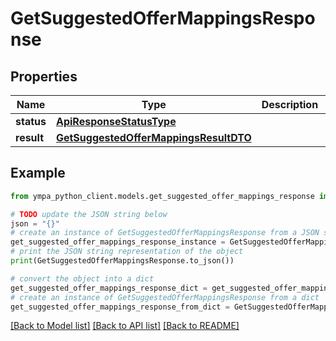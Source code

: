 # GetSuggestedOfferMappingsResponse


## Properties

Name | Type | Description | Notes
------------ | ------------- | ------------- | -------------
**status** | [**ApiResponseStatusType**](ApiResponseStatusType.md) |  | [optional] 
**result** | [**GetSuggestedOfferMappingsResultDTO**](GetSuggestedOfferMappingsResultDTO.md) |  | [optional] 

## Example

```python
from ympa_python_client.models.get_suggested_offer_mappings_response import GetSuggestedOfferMappingsResponse

# TODO update the JSON string below
json = "{}"
# create an instance of GetSuggestedOfferMappingsResponse from a JSON string
get_suggested_offer_mappings_response_instance = GetSuggestedOfferMappingsResponse.from_json(json)
# print the JSON string representation of the object
print(GetSuggestedOfferMappingsResponse.to_json())

# convert the object into a dict
get_suggested_offer_mappings_response_dict = get_suggested_offer_mappings_response_instance.to_dict()
# create an instance of GetSuggestedOfferMappingsResponse from a dict
get_suggested_offer_mappings_response_from_dict = GetSuggestedOfferMappingsResponse.from_dict(get_suggested_offer_mappings_response_dict)
```
[[Back to Model list]](../README.md#documentation-for-models) [[Back to API list]](../README.md#documentation-for-api-endpoints) [[Back to README]](../README.md)


